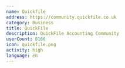 ```yaml
---
name: Quickfile
address: https://community.quickfile.co.uk
category: Business
title: QuickFile
description: QuickFile Accounting Community
userCount: 8166
icon: quickfile.png
activity: high
language: en
---
```

